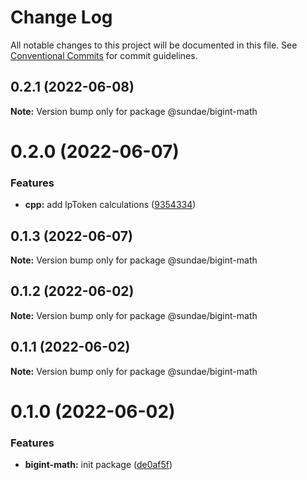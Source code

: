 # Change Log

All notable changes to this project will be documented in this file.
See [Conventional Commits](https://conventionalcommits.org) for commit guidelines.

## 0.2.1 (2022-06-08)

**Note:** Version bump only for package @sundae/bigint-math





# 0.2.0 (2022-06-07)


### Features

* **cpp:** add lpToken calculations ([9354334](https://github.com/sundaeswap-finance/defi-sdk/commit/93543340e3fec8924a8b02c8a105f17edf069166))





## 0.1.3 (2022-06-07)

**Note:** Version bump only for package @sundae/bigint-math





## 0.1.2 (2022-06-02)

**Note:** Version bump only for package @sundae/bigint-math





## 0.1.1 (2022-06-02)

**Note:** Version bump only for package @sundae/bigint-math





# 0.1.0 (2022-06-02)


### Features

* **bigint-math:** init package ([de0af5f](https://github.com/sundaeswap-finance/defi-sdk/commit/de0af5f41f5f9b782b9b2f4a84e2015573707111))
